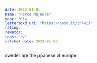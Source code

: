 ```yaml
---
date: 2022-01-04
name: "Force Majeure"
year: 2014
letterboxd_uri: "https://boxd.it/2r7wiJ"
rating: 
rewatch: 
tags: "tv"
watched_date: 2022-01-03
---
```


swedes are the japanese of europe.
